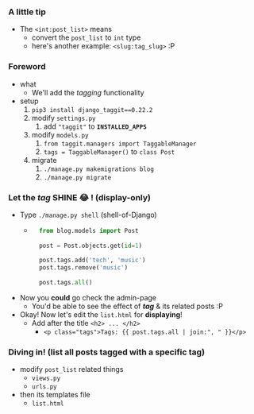 
### A little tip 
- The ```<int:post_list>``` means 
    - convert the ```post_list``` to ```int``` type 
    - here's another example: ```<slug:tag_slug>``` :P 

### Foreword 
- what 
    - We'll add the *tagging* functionality 
- setup
    1. ```pip3 install django_taggit==0.22.2```
    2. modify ```settings.py```
        1. add ```"taggit"``` to **```INSTALLED_APPS```**
    3. modify ```models.py```
        1. ```from taggit.managers import TaggableManager```
        2. ```tags = TaggableManager()``` to ```class Post```
    4. migrate 
        1. ```./manage.py makemigrations blog```
        2. ```./manage.py migrate```
        
### Let the ***tag*** SHINE 😂 ! (**display-only**)
- Type ```./manage.py shell``` (shell-of-Django)
    - ```python
        from blog.models import Post
 
        post = Post.objects.get(id=1)
 
        post.tags.add('tech', 'music')
        post.tags.remove('music')
        
        post.tags.all()
        ```
- Now you **could** go check the admin-page 
    - You'd be able to see the effect of ***tag*** & its related posts :P 
- Okay! Now let's edit the ```list.html``` for **displaying**! 
    - Add after the title ```<h2> ... </h2>```
        - ```<p class="tags">Tags: {{ post.tags.all | join:", " }}</p>```
        
### Diving in! (list **all posts tagged with a specific tag**)
- modify ```post_list``` related things 
    - ```views.py```
    - ```urls.py``` 
- then its templates file 
    - ```list.html```